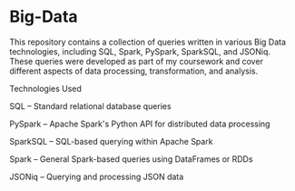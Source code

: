 # Big-Data
This repository contains a collection of queries written in various Big Data technologies, including SQL, Spark, PySpark, SparkSQL, and JSONiq. These queries were developed as part of my coursework and cover different aspects of data processing, transformation, and analysis.

Technologies Used

SQL – Standard relational database queries

PySpark – Apache Spark's Python API for distributed data processing

SparkSQL – SQL-based querying within Apache Spark

Spark – General Spark-based queries using DataFrames or RDDs

JSONiq – Querying and processing JSON data



